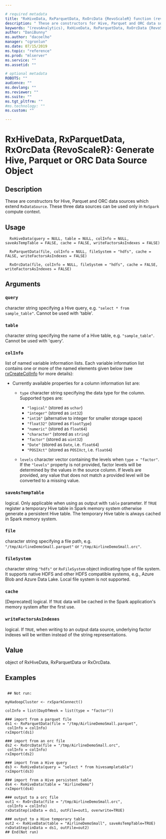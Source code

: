 ```yaml
--- 

# required metadata 
title: "RxHiveData, RxParquetData, RxOrcData {RevoScaleR} function (revoAnalytics) | Microsoft Docs" 
description: " These are constructors for Hive, Parquet and ORC data sources which extend RxDataSource. These three data sources can be used only in RxSpark compute context. " 
keywords: "(revoAnalytics), RxHiveData, RxParquetData, RxOrcData {RevoScaleR}, RxHiveData, RxParquetData, RxOrcData" 
author: "DaniBunny"
ms.author: "dacoelho" 
manager: "cgronlun" 
ms.date: 07/15/2019
ms.topic: "reference" 
ms.prod: "mlserver" 
ms.service: "" 
ms.assetid: "" 

# optional metadata 
ROBOTS: "" 
audience: "" 
ms.devlang: "" 
ms.reviewer: "" 
ms.suite: "" 
ms.tgt_pltfrm: "" 
#ms.technology: "" 
ms.custom: "" 

--- 
```





 # RxHiveData, RxParquetData, RxOrcData {RevoScaleR}: Generate Hive, Parquet or ORC Data Source Object 
 ## Description

These are constructors for Hive, Parquet and ORC data sources
which extend `RxDataSource`. These three data sources
can be used only in `RxSpark` compute context.


 ## Usage

```   
  RxHiveData(query = NULL, table = NULL, colInfo = NULL, saveAsTempTable = FALSE, cache = FALSE, writeFactorsAsIndexes = FALSE)

  RxParquetData(file, colInfo = NULL, fileSystem = "hdfs", cache = FALSE, writeFactorsAsIndexes = FALSE)

  RxOrcData(file, colInfo = NULL, fileSystem = "hdfs", cache = FALSE, writeFactorsAsIndexes = FALSE)

```


 ## Arguments



 ### `query`
 character string specifying a Hive query, e.g. `"select * from sample_table"`. Cannot be used with 'table'. 



 ### `table`
 character string specifying the name of a Hive table, e.g. `"sample_table"`. Cannot be used with 'query'. 



 ### `colInfo`
 list of named variable information lists. Each variable information list contains one or more of the named elements given below (see [rxCreateColInfo](rxCreateColInfo.md) for more details):  
* Currently available properties for a column information list are:  
  * `type` character string specifying the data type for the column. Supported types are:  
    *   `"logical"` (stored as `uchar`) 
    *   `"integer"` (stored as `int32`) 
    *   `"int16"` (alternative to integer for smaller storage space) 
    *   `"float32"` (stored as `FloatType`) 
    *   `"numeric"` (stored as `float64`) 
    *   `"character"` (stored as `string`) 
    *   `"factor"` (stored as `uint32`) 
    *   `"Date"` (stored as `Date`, i.e. `float64`) 
    *   `"POSIXct"` (stored as `POSIXct`, i.e. `float64`) 

  * `levels` character vector containing the levels when `type = "factor"`.  If the `"levels"` property is not provided, factor levels will be determined by the values in the source column. If levels are provided, any value that does not match a provided level will be converted to a missing value.





 ### `saveAsTempTable`
 logical. Only applicable when using as output with `table` parameter. If `TRUE` register a temporary Hive table in   Spark memory system otherwise generate a persistent Hive table. The temporary Hive table is always cached in Spark memory system. 



 ### `file`
 character string specifying a file path, e.g. `"/tmp/AirlineDemoSmall.parquet"` or `"/tmp/AirlineDemoSmall.orc"`. 



 ### `fileSystem`
 character string `"hdfs"` or `RxFileSystem` object indicating type of file system. It supports native HDFS and other HDFS compatible systems, e.g., Azure Blob and Azure Data Lake. Local file system is not supported. 



 ### `cache`
 [Deprecated] logical. If `TRUE` data will be cached in the Spark application's memory system after the first use. 



 ### `writeFactorsAsIndexes`
 logical. If `TRUE`, when writing to an output data source, underlying factor indexes will be written instead of the string representations. 




 ## Value

object of RxHiveData, RxParquetData or RxOrcData.


 ## Examples

 ```

  ## Not run:

myHadoopCluster <- rxSparkConnect()

colInfo = list(DayOfWeek = list(type = "factor"))

### import from a parquet file
ds1 <- RxParquetData(file = "/tmp/AirlineDemoSmall.parquet",
  colInfo = colInfo)
rxImport(ds1)  

### import from an orc file
ds2 <- RxOrcData(file = "/tmp/AirlineDemoSmall.orc",
  colInfo = colInfo)  
rxImport(ds2)    

### import from a Hive query
ds3 <- RxHiveData(query = "select * from hivesampletable")
rxImport(ds3)  

### import from a Hive persistent table
ds4 <- RxHiveData(table = "AirlineDemo")
rxImport(ds4)  

### output to a orc file
out1 <- RxOrcData(file = "/tmp/AirlineDemoSmall.orc",
  colInfo = colInfo)
rxDataStep(inData = ds1, outFile=out1, overwrite=TRUE)  

### output to a Hive temporary table
out2 <- RxHiveData(table = "AirlineDemoSmall", saveAsTempTable=TRUE)
rxDataStep(inData = ds1, outFile=out2)
 ## End(Not run) 
```

